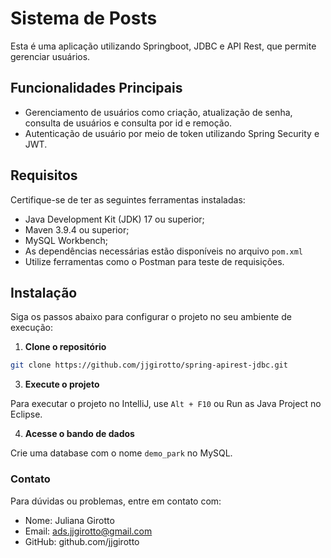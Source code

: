 # Sistema de Posts

Esta é uma aplicação utilizando Springboot, JDBC e API Rest, que permite gerenciar usuários.

## Funcionalidades Principais

- Gerenciamento de usuários como criação, atualização de senha, consulta de usuários e consulta por id e remoção.
- Autenticação de usuário por meio de token utilizando Spring Security e JWT.

## Requisitos

Certifique-se de ter as seguintes ferramentas instaladas:
- Java Development Kit (JDK) 17 ou superior;
- Maven 3.9.4 ou superior;
- MySQL Workbench;
- As dependências necessárias estão disponíveis no arquivo `pom.xml`
- Utilize ferramentas como o Postman para teste de requisições.

## Instalação

Siga os passos abaixo para configurar o projeto no seu ambiente de execução:
1. **Clone o repositório**
```bash
git clone https://github.com/jjgirotto/spring-apirest-jdbc.git
```
3. **Execute o projeto**

Para executar o projeto no IntelliJ, use `Alt + F10` ou Run as Java Project no Eclipse.

4. **Acesse o bando de dados**

Crie uma database com o nome `demo_park` no MySQL.

### Contato

Para dúvidas ou problemas, entre em contato com:
* Nome: Juliana Girotto
* Email: ads.jjgirotto@gmail.com
* GitHub: github.com/jjgirotto
